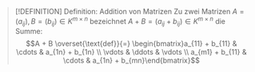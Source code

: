 > [!DEFINITION] Definition: Addition von Matrizen
> Zu zwei Matrizen $A = (a_{ij}), B = (b_{ij}) \in K^{m\times n}$ bezeichnet $A + B = (a_{ij} + b_{ij}) \in K^{m\times n}$ die Summe:
> $$A + B \overset{\text{def}}{=} \begin{bmatrix}a_{11} + b_{11} & \cdots & a_{1n} + b_{1n} \\ \vdots & \ddots & \vdots \\ a_{m1} + b_{11} & \cdots & a_{1n} + b_{mn}\end{bmatrix}$$

